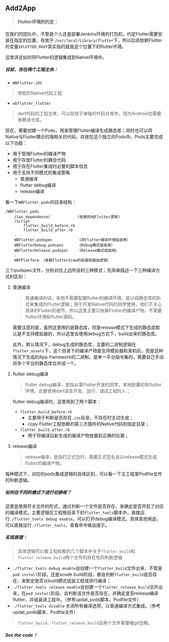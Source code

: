 ## Add2App

> #### Flutter环境的约定：
在我们的团队中，不管是个人还是部署Jenkins环境的打包机，约定Flutter需要安装在指定的位置，存放于 `/usr/local/Library/flutter`下，所以后续依赖Flutter的变量`$FLUTTER_ROOT`其实指的就是这个位置下的flutter环境。

这里讲述如何将Flutter的逻辑集成到Native环境中。

##### 目前，存在两个工程主体：
* `WBFlutter-iOS` 

 > 常规的Native代码工程
* `wbflutter_flutter` 

 > dart代码的工程主体，可以存放于单独的代码仓库中，因为Android也需要依赖该仓库。

现在，需要创建一个Pods，用来管理Flutter编译生成静态库；同时也可以将Native与Flutter耦合的强相关的代码，存放在这个独立的Pods中。Pods主要完成以下功能：

* 用于管理Flutter的编译产物
* 用于存放Flutter的耦合代码
* 用于存在Flutter集成时必要的脚本信息
* 用于支持不同模式的集成策略
	* 普通编译
	* flutter debug编译
	* release编译

看一下`WBFlutter_pods`的目录结构：

```
/WBFlutter_pods
	/ios_dependence/ 			(依赖的纯Flutter逻辑)
	/script
		flutter_build_before.rb
		flutter_build_after.rb
	.
	WBFlutter.podspec     		（非Flutter编译环境组装用）
	WBFlutterDebug.podspec 		（Debug模式组装用）
	WBFlutterRelease.podspec 	（Release模式组装用）
	.
	WBFPlatform （承载FlutterView的容器和路由逻辑）
```


三个podspec文件，分别对应上边所说的三种模式；先简单描述一下三种编译方式的区别：

1. 普通编译

	> 普通编译的话，本地不需要配置flutter的编译环境，是以纯静态库的形式来集成的Flutter逻辑；用于开发Native代码的同学使用，他们不关心具体的Flutter的细节。所以这里主要只依赖Flutter的编译产物，不需要flutter环境和flutter源码。
	
	需要注意的是，虽然这里用的是静态库，但是release模式下生成的静态库默认是不支持模拟器的，所以这里会使用debug方式下，build出来的静态库。  
	
	此外，默认情况下，debug生成的静态库，主要的二进制逻辑在`flutter_assets`下，这个目录下的编译产物是支持模拟器和真机的，但是这种情况下生成的App.framework的二进制，是单一平台指令集的，需要自己手动将多个平台的静态库合并成一个。
	
2. flutter debug编译

	> flutter debug编译，是指从事Flutter开发的同学，本地配置的有flutter环境，且要使用dart语言开发、运行、调试工程的人；
	
	flutter debug编译时，这里用到了两个脚本：
		
	* `flutter_build_before.rb`
		* 主要用于判断是否存在`.ios`目录，不存在时主动生成；
		* copy Flutter工程依赖的第三方插件的Native代码到指定目录；
	* `flutter_build_after.rb`
		* 用于将编译后新生成的编译产物放置到正确的位置；

3. release编译	
	> release编译，是指打正式包时，需要正式签名且以release模式生成flutter的编译产物。

每种模式下，对应的pods集成逻辑的具体区别，可以看一下主工程里Podfile文件的判断逻辑。

##### 如何在不同的模式下进行切换呢？
这里是使用开关文件的形式，通过判断一个文件是否存在，来确定是否开启了对应的编译模式。主要逻辑在工程根目录下的`flutter_tools`脚本中，直接运行`./flutter_tools debug enable`，可以打开debug编译模式。具体其他用途，可以直接运行`./flutter_tools`，查看命令输出提示。

##### 实现原理：

> 具体逻辑可以看工程依赖的几个脚本中关于`flutter_build`和`flutter_release_build`两个文件的存在性的判断逻辑

* `./flutter_tools debug enable`会创建一个`flutter_build`文件出来，不管是`pod install`阶段，还是xcode build阶段，都会判断`flutter_build`是否存在，来断定是否以build模式组装工程或进行编译；
* `./flutter_tools release enable`会创建一个`flutter_release_build`文件出来，在`pod install`阶段，会判断该文件是否存在，并确定是否release编译flutter，并组装进工程中。（参考updat_pods脚本、Podfile文件）
* `./flutter_tools disable` 关闭所有编译选项，以普通编译方式集成。（参考updat_pods脚本、Podfile文件）
	 	
> `flutter_build`、`flutter_release_build`这两个文件需要被git忽略。

##### See the code！

